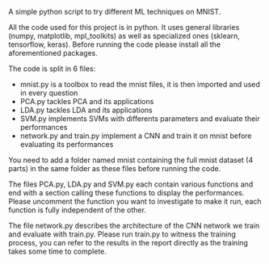 A simple python script to try different ML techniques on MNIST.

All the code used for this project is in python. It uses general libraries (numpy, matplotlib, mpl_toolkits) as well as specialized ones (sklearn, tensorflow, keras).
Before running the code please install all the aforementioned packages.

The code is split in 6 files:
-	mnist.py is a toolbox to read the mnist files, it is then imported and used in every question
-	PCA.py tackles PCA and its applications
-	LDA.py tackles LDA and its applications
-	SVM.py implements SVMs with differents parameters and evaluate their performances 
-	network.py and train.py  implement a CNN and train it on mnist before evaluating its performances

You need to add a folder named mnist containing the full mnist dataset (4 parts) in the same folder as these files before running the code.

The files PCA.py, LDA.py and SVM.py each contain various functions and end with a section calling these functions to display the performances. Please uncomment the function you want to investigate to make it run, each function is fully independent of the other.

The file network.py describes the architecture of the CNN network we train and evaluate with train.py. Please run train.py to witness the training process, you can refer to the results in the report directly as the training takes some time to complete.

